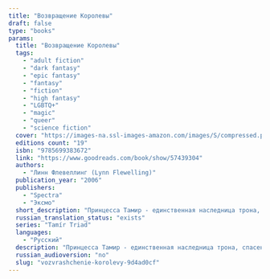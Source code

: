 ```yaml
---
title: "Возвращение Королевы"
draft: false
type: "books"
params:
  title: "Возвращение Королевы"
  tags:
    - "adult fiction"
    - "dark fantasy"
    - "epic fantasy"
    - "fantasy"
    - "fiction"
    - "high fantasy"
    - "LGBTQ+"
    - "magic"
    - "queer"
    - "science fiction"
  cover: "https://images-na.ssl-images-amazon.com/images/S/compressed.photo.goodreads.com/books/1615970260i/57439304.jpg"
  editions count: "19"
  isbn: "9785699383672"
  link: "https://www.goodreads.com/book/show/57439304"
  authors:
    - "Линн Флевеллинг (Lynn Flewelling)"
  publication_year: "2006"
  publishers:
    - "Spectra"
    - "Эксмо"
  short_description: "Принцесса Тамир - единственная наследница трона, спасенная при помощи черной магии и призванная оракулом спасти и возродить скаланское королевство. Чтобы отстоять права на престол, перерожденной в..."
  russian_translation_status: "exists"
  series: "Tamír Triad"
  languages:
    - "Русский"
  description: "Принцесса Тамир - единственная наследница трона, спасенная при помощи черной магии и призванная оракулом спасти и возродить скаланское королевство. Чтобы отстоять права на престол, перерожденной в колдовском пламени истинной королеве предстоит не только доказать, что она никакая не самозванка, но и вступить в борьбу с узурпировавшим власть Корином, обладателем волшебного меча Герилейн. Перед вами заключительная часть «Тамирской триады», высоко оцененной такими мэтрами мировой фантастики, как Джордж Р. Р. Мартин, Робин Хобб, и другими не менее известными мастерами жанра."
  russian_audioversion: "no"
  slug: "vozvrashchenie-korolevy-9d4ad0cf"
---
```

